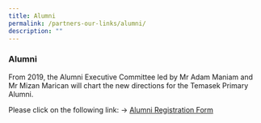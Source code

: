 ```yaml
---
title: Alumni
permalink: /partners-our-links/alumni/
description: ""
---
```

### Alumni

From 2019, the Alumni Executive Committee led by Mr Adam Maniam and Mr Mizan Marican will chart the new directions for the Temasek Primary Alumni.  
  
Please click on the following link: -> [Alumni Registration Form](https://docs.google.com/forms/d/e/1FAIpQLSdG0kSmHB8kdenTzNjzx2zPvWJ0a3KoD_wdeOHmWj2H1LTY3A/viewform)